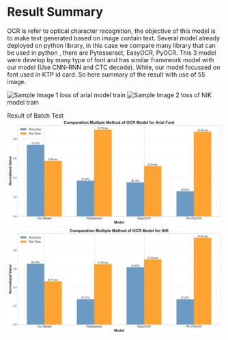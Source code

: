 
# Result Summary

OCR is refer to optical character recognition, the objective of this model is to make text generated based on image contain text. Several model already deployed on python library, in this case we compare many library that can be used in python , there are Pytesseract, EasyOCR, PyOCR. This 3 model were develop by many type of font and has similar framework model with our model (Use CNN-RNN and CTC decode). While, our model focussed on font used in KTP id card. So here summary of the result with use of 55 image.

![Sample Image 1](https://raw.githubusercontent.com/Capstone-Borwita/machine-learning-path/main/OCR/Images/Loss_Arial.png)
loss of arial model train
![Sample Image 2](https://raw.githubusercontent.com/Capstone-Borwita/machine-learning-path/main/OCR/Images/Loss_NIK.png)
loss of NIK model train

Result of Batch Test
![Sample Image 3](https://raw.githubusercontent.com/Capstone-Borwita/machine-learning-path/main/batch-test/images/Arial_Model.png)
![Sample Image 4](https://raw.githubusercontent.com/Capstone-Borwita/machine-learning-path/main/batch-test/images/NIK_Model.png)


